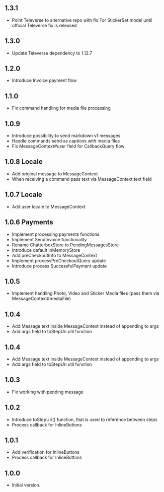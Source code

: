 ## 1.3.1
- Point Televerse to alternative repo with fix For StickerSet model until official Televerse fix is released

## 1.3.0
- Update Televerse dependency to 1.12.7

## 1.2.0
- Introduce Invoice payment flow

## 1.1.0
- Fix command handling for media file processing

## 1.0.9 
- Introduce possibility to send markdown v1 messages
- Handle commands send as captions with media files
- Fix MessageContext#user field for CallbackQuery flow

## 1.0.8 Locale
- Add original message to MessageContext
- When receiving a command pass text via MessageContext.text field

## 1.0.7 Locale
- Add user locale to MessageContext

## 1.0.6 Payments
- Implement processing payments functions
- Implement SendInvoice functionality
- Rename ChatterboxStore to PendingMessagesStore
- Introduce default InMemoryStore
- Add preCheckoutInfo to MessageContext
- Implement processPreCheckoutQuery update
- Introduce process SuccessfulPayment update

## 1.0.5
- Implement handling Photo, Video and Sticker Media files (pass them via MessageContext#mediaFile)

## 1.0.4
- Add Message text inside MessageContext instead of appending to args
- Add args field to toStepUri util function

## 1.0.4
- Add Message text inside MessageContext instead of appending to args
- Add args field to toStepUri util function

## 1.0.3
- Fix working with pending message

## 1.0.2
- Introduce toStepUri() function, that is used to reference between steps
- Process callback for InlineButtons

## 1.0.1
- Add verification for InlineButtons
- Process callback for InlineButtons

## 1.0.0
- Initial version.
